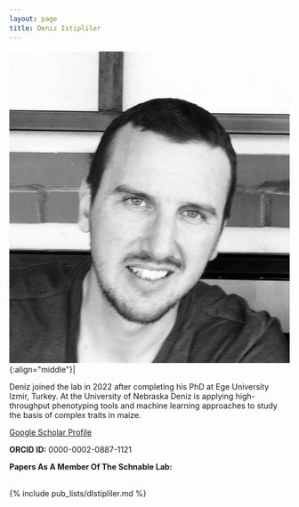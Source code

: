 ```yaml
---
layout: page
title: Deniz Istipliler
---
```


![Deniz Istipliler](/images/People_Images/Deniz2.PNG){:align="middle"}|

Deniz joined the lab in 2022 after completing his PhD at Ege University Izmir, Turkey. At the University of Nebraska Deniz is applying high-throughput phenotyping tools and machine learning approaches to study the basis of complex traits in maize.

[Google Scholar Profile](https://scholar.google.com/citations?user=2Sw6ukUAAAAJ&hl=en&oi=ao)

**ORCID ID:** 0000-0002-0887-1121

**Papers As A Member Of The Schnable Lab:**<br><br>

{% include pub_lists/dIstipliler.md %}
